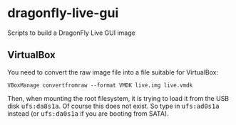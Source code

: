 # dragonfly-live-gui
Scripts to build a DragonFly Live GUI image

## VirtualBox

You need to convert the raw image file into a file suitable for VirtualBox:

    VBoxManage convertfromraw --format VMDK live.img live.vmdk

Then, when mounting the root filesystem, it is trying to load it from the
USB disk <tt>ufs:da8s1a</tt>. Of course this does not exist. So type in
<tt>ufs:ad0s1a</tt> instead (or <tt>ufs:da0s1a</tt> if you are booting
from SATA).
  
  
